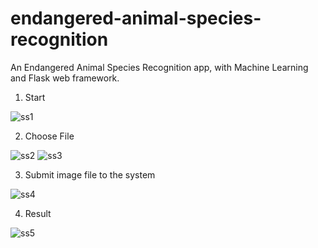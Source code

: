 # endangered-animal-species-recognition
An Endangered Animal Species Recognition app, with Machine Learning and Flask web framework.

1. Start

![ss1](https://user-images.githubusercontent.com/72287069/183973968-071af072-b83c-4f70-9b9d-23f49a35f14a.png)

2. Choose File

![ss2](https://user-images.githubusercontent.com/72287069/183974000-1d8afc94-0e53-4c78-916a-1e305c43b698.png)
![ss3](https://user-images.githubusercontent.com/72287069/183974010-ae34dc47-b192-4db1-a6be-add222253f18.png)

3. Submit image file to the system

![ss4](https://user-images.githubusercontent.com/72287069/183974019-c823ac0c-07a4-468d-b6b4-6eba75ba4a56.png)

4. Result

![ss5](https://user-images.githubusercontent.com/72287069/183974027-470b8133-da35-494c-ac23-630879d445a8.png)
